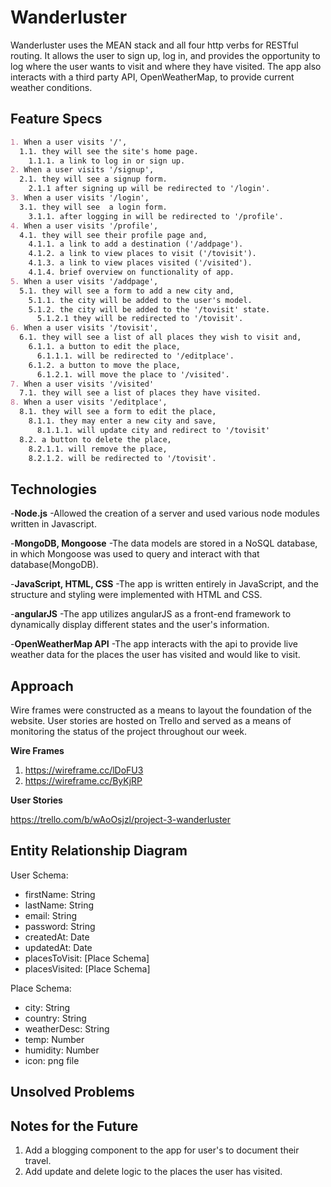 # Wanderluster
Wanderluster uses the MEAN stack and all four http verbs for RESTful routing. It allows the user to sign up, log in, and provides the opportunity to log where the user wants to visit and where they have visited. The app also interacts with a third party API, OpenWeatherMap, to provide current weather conditions.

## Feature Specs
```markdown
1. When a user visits '/',
  1.1. they will see the site's home page.
    1.1.1. a link to log in or sign up.
2. When a user visits '/signup',
  2.1. they will see a signup form.
    2.1.1 after signing up will be redirected to '/login'.
3. When a user visits '/login',
  3.1. they will see  a login form.
    3.1.1. after logging in will be redirected to '/profile'.
4. When a user visits '/profile',
  4.1. they will see their profile page and,
    4.1.1. a link to add a destination ('/addpage').
    4.1.2. a link to view places to visit ('/tovisit').
    4.1.3. a link to view places visited ('/visited').
    4.1.4. brief overview on functionality of app.
5. When a user visits '/addpage',
  5.1. they will see a form to add a new city and,
    5.1.1. the city will be added to the user's model.
    5.1.2. the city will be added to the '/tovisit' state.
      5.1.2.1 they will be redirected to '/tovisit'.
6. When a user visits '/tovisit',
  6.1. they will see a list of all places they wish to visit and,
    6.1.1. a button to edit the place,
      6.1.1.1. will be redirected to '/editplace'.
    6.1.2. a button to move the place,
      6.1.2.1. will move the place to '/visited'.
7. When a user visits '/visited'
  7.1. they will see a list of places they have visited.
8. When a user visits '/editplace',
  8.1. they will see a form to edit the place,
    8.1.1. they may enter a new city and save,
      8.1.1.1. will update city and redirect to '/tovisit'
  8.2. a button to delete the place,
    8.2.1.1. will remove the place,
    8.2.1.2. will be redirected to '/tovisit'.
```

## Technologies
-**Node.js**
-Allowed the creation of a server and used various node modules written in Javascript.

-**MongoDB, Mongoose**
-The data models are stored in a NoSQL database, in which Mongoose was used to query and interact with that database(MongoDB).

-**JavaScript, HTML, CSS**
-The app is written entirely in JavaScript, and the structure and styling were implemented with HTML and CSS.

-**angularJS**
-The app utilizes angularJS as a front-end framework to dynamically display different states and the user's information.

-**OpenWeatherMap API**
-The app interacts with the api to provide live weather data for the places the user has visited and would like to visit.

## Approach
Wire frames were constructed as a means to layout the foundation of the website. User stories are hosted on Trello and served as a means of monitoring the status of the project throughout our week.


**Wire Frames**

1. https://wireframe.cc/lDoFU3
2. https://wireframe.cc/ByKjRP

**User Stories**

https://trello.com/b/wAoOsjzl/project-3-wanderluster

## Entity Relationship Diagram

User Schema:
* firstName: String
* lastName: String
* email: String
* password: String
* createdAt: Date
* updatedAt: Date
* placesToVisit: [Place Schema]
* placesVisited: [Place Schema]

Place Schema:
* city: String
* country: String
* weatherDesc: String
* temp: Number
* humidity: Number
* icon: png file

## Unsolved Problems

## Notes for the Future
1. Add a blogging component to the app for user's to document their travel.
2. Add update and delete logic to the places the user has visited.
